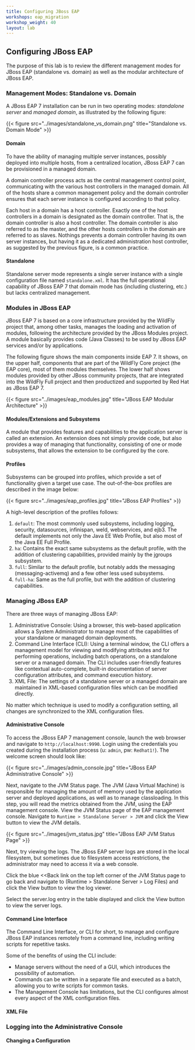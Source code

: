 ```yaml
---
title: Configuring JBoss EAP
workshops: eap_migration
workshop_weight: 40
layout: lab
---
```


## Configuring JBoss EAP

The purpose of this lab is to review the different management modes for JBoss EAP (standalone vs. domain) as well as the modular architecture of JBoss EAP.

### Management Modes: Standalone vs. Domain

A JBoss EAP 7 installation can be run in two operating modes: *standalone server* and *managed
domain*, as illustrated by the following figure:

{{< figure src="../images/standalone_vs_domain.png" title="Standalone vs. Domain Mode" >}}

#### Domain

To have the ability of managing multiple server instances, possibly deployed into multiple hosts, from a centralized location, JBoss EAP 7 can be provisioned in a managed domain. 

A domain controller process acts as the central management control point, communicating with the various host controllers in the managed domain. All of the hosts share a common management policy and the domain controller ensures that each server instance is configured according to that policy.

Each host in a domain has a host controller. Exactly one of the host controllers in a domain is designated as the domain controller. That is, the domain controller is also a host controller. The domain controller is also referred to as the master, and the other hosts controllers in the domain are referred to as slaves. Nothings prevents a domain controller having its own server instances, but having it as a dedicated administration host controller, as suggested by the previous figure, is a common practice.

#### Standalone

Standalone server mode represents a single server instance with a single configuration file named `standalone.xml`. It has the full operational capability of JBoss EAP 7 that domain mode has (including clustering, etc.) but lacks centralized management. 

### Modules in JBoss EAP 
JBoss EAP 7 is based on a core infrastructure provided by the WildFly project that, among other tasks, manages the loading and activation of modules, following the architecture provided by the JBoss Modules project. A module basically provides code (Java Classes) to be used by JBoss EAP services and/or by applications.

The following figure shows the main components inside EAP 7. It shows, on the upper half, components that are part of the WildFly Core project (the EAP core), most of them modules themselves. The lower half shows modules provided by other JBoss community projects, that are integrated into the WildFly Full project and then productized and supported by Red Hat as JBoss
EAP 7.

{{< figure src="../images/eap_modules.jpg" title="JBoss EAP Modular Architecture" >}}

#### Modules/Extensions and Subsystems

A module that provides features and capabilities to the application server is called an extension. An extension does not simply provide code, but also provides a way of managing that functionality, consisting of one or mode subsystems, that allows the extension to be configured by the core.

#### Profiles

Subsystems can be grouped into profiles, which provide a set of functionality given a target use case. The out-of-the-box profiles are described in the image below:

{{< figure src="../images/eap_profiles.jpg" title="JBoss EAP Profiles" >}}

A high-level description of the profiles follows:

1. `default`: The most commonly used subsystems, including logging, security, datasources, infinispan, weld, webservices, and ejb3. The default implements not only the Java EE Web Profile, but also most of the Java EE Full Profile.
2. `ha`: Contains the exact same subsystems as the default profile, with the addition of clustering capabilities, provided mainly by the jgroups subsystem.
3. `full`: Similar to the default profile, but notably adds the messaging (messaging-activemq) and a few other less used subsystems.
4. `full-ha`: Same as the full profile, but with the addition of clustering capabilities.

### Managing JBoss EAP

There are three ways of managing JBoss EAP:

1. Administrative Console: Using a browser, this web-based application allows a System Administrator to manage most of the capabilities of your standalone or managed domain deployments.
2. Command Line Interface (CLI): Using a terminal window, the CLI offers a management model for viewing and modifying attributes and for performing operations, including batch operations, on a standalone server or a managed domain. The CLI includes user-friendly features like contextual auto-complete, built-in documentation of server configuration attributes, and command execution history.
3. XML File: The settings of a standalone server or a managed domain are maintained in XML-based configuration files which can be modified directly.

No matter which technique is used to modify a configuration setting, all changes are synchronized to the XML configuration files.

#### Administrative Console

To access the JBoss EAP 7 management console, launch the web browser and navigate to `http://localhost:9990`. Login using the credentials you created during the installation process (u: `admin`, pw: `Redhat1!`). The welcome screen should look like:

{{< figure src="../images/admin_console.jpg" title="JBoss EAP Administrative Console" >}}

Next, navigate to the JVM Status page. The JVM (Java Virtual Machine) is responsible for managing the amount of memory used by the application server and deployed applications, as well as to manage classloading. In this step, you will read the metrics obtained from the JVM, using the EAP management console. View the JVM Status page of the EAP management console. Navigate to `Runtime > Standalone Server > JVM` and click the View button to view the JVM details.

{{< figure src="../images/jvm_status.jpg" title="JBoss EAP JVM Status Page" >}}

Next, try viewing the logs. The JBoss EAP server logs are stored in the local filesystem, but sometimes due to filesystem
access restrictions, the administrator may need to access it via a web console.

Click the blue <<Back link on the top left corner of the JVM Status page to go back and navigate to (Runtime > Standalone Server > Log Files) and click the View button to view the log viewer.

Select the server.log entry in the table displayed and click the View button to view the server logs.

#### Command Line Interface 

The Command Line Interface, or CLI for short, to manage and configure JBoss EAP instances remotely from a command line, including writing scripts for repetitive tasks.

Some of the benefits of using the CLI include:
- Manage servers without the need of a GUI, which introduces the possibility of automation.
- Commands can be written in a separate file and executed as a batch, allowing you to write scripts for common tasks.
- The Management Console has limitations, but the CLI configures almost every aspect of the XML configuration files.

#### XML File

### Logging into the Administrative Console

#### Changing a Configuration

